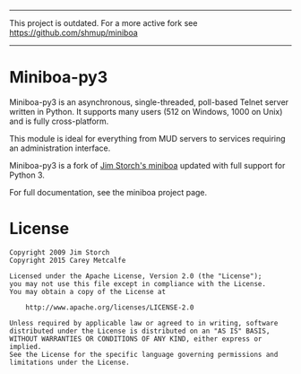 -------------------------------------------------------------------------------------

This project is outdated. For a more active fork see https://github.com/shmup/miniboa

-------------------------------------------------------------------------------------

Miniboa-py3
===========

Miniboa-py3 is an asynchronous, single-threaded, poll-based Telnet server
written in Python. It supports many users (512 on Windows, 1000 on Unix) and
is fully cross-platform.

This module is ideal for everything from MUD servers to services requiring an
administration interface.

Miniboa-py3 is a fork of [Jim Storch's miniboa](https://code.google.com/p/miniboa/)
updated with full support for Python 3.

For full documentation, see the miniboa project page.

License
=======
```
Copyright 2009 Jim Storch
Copyright 2015 Carey Metcalfe

Licensed under the Apache License, Version 2.0 (the "License");
you may not use this file except in compliance with the License.
You may obtain a copy of the License at

    http://www.apache.org/licenses/LICENSE-2.0

Unless required by applicable law or agreed to in writing, software
distributed under the License is distributed on an "AS IS" BASIS,
WITHOUT WARRANTIES OR CONDITIONS OF ANY KIND, either express or implied.
See the License for the specific language governing permissions and
limitations under the License.
```
